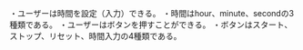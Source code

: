 ・ユーザーは時間を設定（入力）できる。
 ・時間はhour、minute、secondの3種類である。
・ユーザーはボタンを押すことができる。
 ・ボタンはスタート、ストップ、リセット、時間入力の4種類である。
